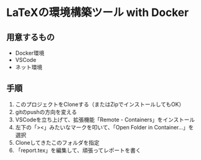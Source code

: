 # LaTeXの環境構築ツール with Docker

## 用意するもの

- Docker環境
- VSCode
- ネット環境

## 手順

1. このプロジェクトをCloneする（またはZipでインストールしてもOK）
2. gitのpushの方向を変える
3. VSCodeを立ち上げて、拡張機能「Remote - Containers」をインストール
4. 左下の「><」みたいなマークを叩いて、「Open Folder in Container...」を選択
5. Cloneしてきたこのフォルダを指定
6. 「report.tex」を編集して、頑張ってレポートを書く
